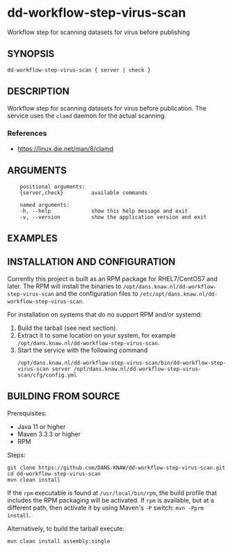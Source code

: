 dd-workflow-step-virus-scan
===========================

Workflow step for scanning datasets for virus before publishing

SYNOPSIS
--------

    dd-workflow-step-virus-scan { server | check }


DESCRIPTION
-----------

Workflow step for scanning datasets for virus before publication. The service uses the `clamd` daemon for the actual scanning.   





### References

* https://linux.die.net/man/8/clamd 


ARGUMENTS
---------

        positional arguments:
        {server,check}         available commands
        
        named arguments:
        -h, --help             show this help message and exit
        -v, --version          show the application version and exit

EXAMPLES
--------

<!-- Add examples of invoking this module from the command line or via HTTP other interfaces -->
    

INSTALLATION AND CONFIGURATION
------------------------------
Currently this project is built as an RPM package for RHEL7/CentOS7 and later. The RPM will install the binaries to
`/opt/dans.knaw.nl/dd-workflow-step-virus-scan` and the configuration files to `/etc/opt/dans.knaw.nl/dd-workflow-step-virus-scan`. 

For installation on systems that do no support RPM and/or systemd:

1. Build the tarball (see next section).
2. Extract it to some location on your system, for example `/opt/dans.knaw.nl/dd-workflow-step-virus-scan`.
3. Start the service with the following command
   ```
   /opt/dans.knaw.nl/dd-workflow-step-virus-scan/bin/dd-workflow-step-virus-scan server /opt/dans.knaw.nl/dd-workflow-step-virus-scan/cfg/config.yml 
   ```

BUILDING FROM SOURCE
--------------------
Prerequisites:

* Java 11 or higher
* Maven 3.3.3 or higher
* RPM

Steps:
    
    git clone https://github.com/DANS-KNAW/dd-workflow-step-virus-scan.git
    cd dd-workflow-step-virus-scan 
    mvn clean install

If the `rpm` executable is found at `/usr/local/bin/rpm`, the build profile that includes the RPM 
packaging will be activated. If `rpm` is available, but at a different path, then activate it by using
Maven's `-P` switch: `mvn -Pprm install`.

Alternatively, to build the tarball execute:

    mvn clean install assembly:single
